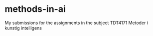 # methods-in-ai
My submissions for the assignments in the subject TDT4171 Metoder i kunstig intelligens
